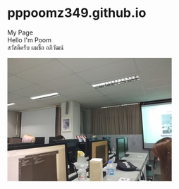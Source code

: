 # pppoomz349.github.io
My Page
<br>Hello I'm Poom
<br>สวัสดีครับ ผมชื่อ อภิวัฒน์

![image](2222.jpg)